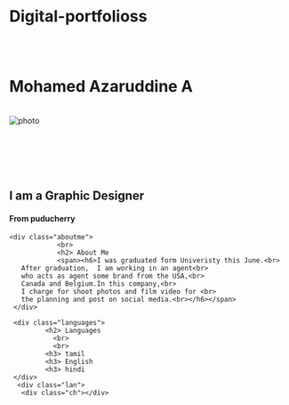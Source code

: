 # Digital-portfolioss
<div class="resume">
  <div class="top"> <br> <br> <h1>Mohamed Azaruddine A</div>
  <div class="left">
    <div class="name">
      <br>
      <div class="photo"><img src=" https://i.imgur.com/QKnl86e.jpg " alt="photo"/>
    </div>
      <br>
      <br>
      <br>
      <br>
      <br>
      <h2> I am a Graphic Designer
                <h4><span>  From puducherry </span> 
     </div>
                  

                  
    <div class="aboutme">
                <br>
                <h2> About Me 
                <span><h6>I was graduated form Univeristy this June.<br>
       After graduation,  I am working in an agent<br>
       who acts as agent some brand from the USA,<br>
       Canada and Belgium.In this company,<br>
       I charge for shoot photos and film video for <br>
       the planning and post on social media.<br></h6></span>
     </div> 
      
     <div class="languages">
             <h2> Languages
               <br>
               <br>
             <h3> tamil
             <h3> English
             <h3> hindi
     </div> 
      <div class="lan">
       <div class="ch"></div>
